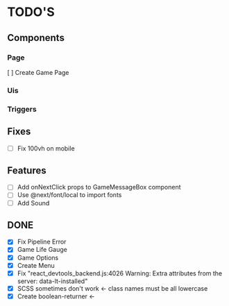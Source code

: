 # TODO'S

## Components

### Page

[ ] Create Game Page

### Uis

### Triggers

## Fixes

- [ ] Fix 100vh on mobile

## Features

- [ ] Add onNextClick props to GameMessageBox component
- [ ] Use @next/font/local to import fonts
- [ ] Add Sound

## DONE

- [x] Fix Pipeline Error
- [x] Game Life Gauge
- [x] Game Options
- [x] Create Menu
- [x] Fix "react_devtools_backend.js:4026 Warning: Extra attributes from the server: data-lt-installed"
- [x] SCSS sometimes don't work <- class names must be all lowercase
- [x] Create boolean-returner <-
